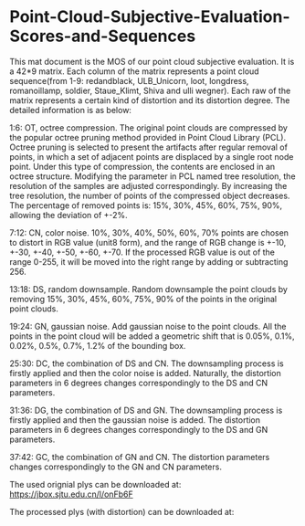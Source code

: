 # Point-Cloud-Subjective-Evaluation-Scores-and-Sequences

This mat document is the MOS of our point cloud subjective evaluation. It is a 42*9 matrix. Each column of the matrix represents a point cloud sequence(from 1-9: redandblack, ULB_Unicorn, loot, longdress, romanoillamp, soldier, Staue_Klimt, Shiva and ulli wegner). Each raw of the matrix represents a certain kind of distortion and its distortion degree. The detailed information is as below:

1:6: OT, octree compression. The original point clouds are compressed by the popular octree pruning method provided in Point Cloud Library (PCL). Octree pruning is selected to present the artifacts after regular removal of points, in which a set of adjacent points are displaced by a single root node point. Under this type of compression, the contents are enclosed in an octree structure. Modifying the parameter in PCL named tree resolution, the resolution of the samples are adjusted correspondingly. By increasing the tree resolution, the number of points of the compressed object decreases. The percentage of removed points is: 15%, 30%, 45%, 60%, 75%, 90%, allowing the deviation of +-2%.

7:12: CN, color noise. 10%, 30%, 40%, 50%, 60%, 70% points are chosen to distort in RGB value (unit8 form), and the range of RGB change is +-10, +-30, +-40, +-50, +-60, +-70. If the processed RGB value is out of the range 0-255, it will be moved into the right range by adding or subtracting 256.

13:18: DS, random downsample. Random downsample the point clouds by removing 15%, 30%, 45%, 60%, 75%, 90% of the points in the original point clouds.

19:24: GN, gaussian noise. Add gaussian noise to the point clouds. All the points in the point cloud will be added a geometric shift that is 0.05%, 0.1%, 0.02%, 0.5%, 0.7%, 1.2% of the bounding box.

25:30: DC, the combination of DS and CN. The downsampling process is firstly applied and then the color noise is added. Naturally, the distortion parameters in 6 degrees changes correspondingly to the DS and CN parameters.

31:36: DG, the combination of DS and GN. The downsampling process is firstly applied and then the gaussian noise is added. The distortion parameters in 6 degrees changes correspondingly to the DS and GN parameters.

37:42: GC, the combination of GN and CN. The distortion parameters changes correspondingly to the GN and CN parameters.

The used orignial plys can be downloaded at: https://jbox.sjtu.edu.cn/l/onFb6F

The processed plys (with distortion) can be downloaded at: 
